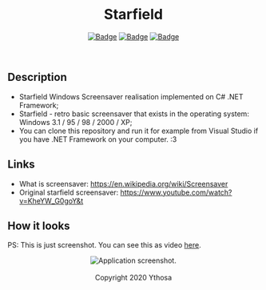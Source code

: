 <br>

<h1 align="center">Starfield</h1>
<div align="center">

[![Badge](https://img.shields.io/badge/Uses-CSharp-brightgreen.svg?style=for-the-badge&logo=c-sharp&logoWidth=15&logoColor=brightgreen)](https://docs.microsoft.com/ru-ru/dotnet/csharp/)
[![Badge](https://img.shields.io/badge/Open-Source-important.svg?style=for-the-badge&logo=open-source-initiative&logoWidth=15&logoColor=orange)](https://ru.wikipedia.org/wiki/Open_source)
[![Badge](https://img.shields.io/badge/Made_with-Affection-ff69b4.svg?style=for-the-badge&logo=ko-fi&logoWidth=15&logoColor=ff69b4)](https://i.pinimg.com/736x/d7/5f/e3/d75fe32e7af10c3ed0bafb98816a6ce2.jpg)
    
</div>

<br>

## Description
*	Starfield Windows Screensaver realisation implemented on C# .NET Framework;
*	Starfield - retro basic screensaver that exists in the operating system: Windows 3.1 / 95 / 98 / 2000 / XP;
*	You can clone this repository and run it for example from Visual Studio if you have .NET Framework on your computer. :3

## Links
*	What is screensaver: https://en.wikipedia.org/wiki/Screensaver 
*	Original starfield screensaver: https://www.youtube.com/watch?v=KheYW_G0goY&t

## How it looks
PS: This is just screenshot. You can see this as video [here](https://www.youtube.com/watch?v=KheYW_G0goY&t).
<div align="center">
	<img src="https://github.com/Ythosa/Starfield/blob/master/assets/application.jpg" alt="Application screenshot." />
</div>

<br>

<div align="center">
  Copyright 2020 Ythosa
</div>
